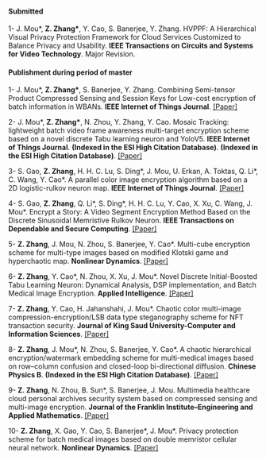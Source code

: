 #### Submitted
1- J. Mou*, <strong>Z. Zhang*</strong>, Y. Cao, S. Banerjee, Y. Zhang. HVPPF: A Hierarchical Visual Privacy Protection Framework for Cloud Services Customized to Balance Privacy and Usability. <strong>IEEE Transactions on Circuits and Systems for Video Technology</strong>. Major Revision.

#### Publishment during period of master

1- J. Mou*, <strong>Z. Zhang*</strong>, S. Banerjee, Y. Zhang. Combining Semi-tensor Product Compressed Sensing and Session Keys for Low-cost encryption of batch information in WBANs. <strong>IEEE Internet of Things Journal</strong>. [[Paper]](https://doi.org/10.1109/JIOT.2024.3429349)

2- J. Mou*, <strong>Z. Zhang*</strong>, N. Zhou, Y. Zhang, Y. Cao. Mosaic Tracking: lightweight batch video frame awareness multi-target encryption scheme based on a novel discrete Tabu learning neuron and YoloV5. <strong>IEEE Internet of Things Journal</strong>. <strong>(Indexed in the ESI High Citation Database)</strong>. <strong>(Indexed in the ESI High Citation Database)</strong>. [[Paper]](https://doi.org/10.1109/JIOT.2024.3482289)

3- S. Gao, <strong>Z. Zhang</strong>, H. H. C. Lu, S. Ding*, J. Mou, U. Erkan, A. Toktas, Q. Li*, C. Wang, Y. Cao*. A parallel color image encryption algorithm based on a 2D logistic-rulkov neuron map. <strong>IEEE Internet of Things Journal</strong>. [[Paper]](https://doi.org/10.1109/JIOT.2025.3540097)

4- S. Gao, <strong>Z. Zhang</strong>, Q. Li*, S. Ding*, H. H. C. Lu, Y. Cao, X. Xu, C. Wang, J. Mou*. Encrypt a Story: A Video Segment Encryption Method Based on the Discrete Sinusoidal Memristive Rulkov Neuron. <strong>IEEE Transactions on Dependable and Secure Computing</strong>. [[Paper]](https://doi.org/10.1109/TDSC.2025.3603570)

5- <strong>Z. Zhang</strong>, J. Mou, N. Zhou, S. Banerjee, Y. Cao*. Multi-cube encryption scheme for multi-type images based on modified Klotski game and hyperchaotic map. <strong>Nonlinear Dynamics</strong>.  [[Paper]](https://doi.org/10.1007/s11071-024-09292-6)

6- <strong>Z. Zhang</strong>, Y. Cao*, N. Zhou, X. Xu, J. Mou*. Novel Discrete Initial-Boosted Tabu Learning Neuron: Dynamical Analysis, DSP implementation, and Batch Medical Image Encryption. <strong>Applied Intelligence</strong>. [[Paper]](https://doi.org/10.1007/s10489-024-05918-9)

7- <strong>Z. Zhang</strong>, Y. Cao, H. Jahanshahi, J. Mou*. Chaotic color multi-image compression-encryption/LSB data type steganography scheme for NFT transaction security. <strong>Journal of King Saud University-Computer and Information Sciences</strong>. [[Paper]](https://doi.org/10.1016/j.jksuci.2023.101839)

8- <strong>Z. Zhang</strong>, J. Mou*, N. Zhou, S. Banerjee, Y. Cao*. A chaotic hierarchical encryption/watermark embedding scheme for multi-medical images based on row–column confusion and closed-loop bi-directional diffusion. <strong>Chinese Physics B</strong>. <strong>(Indexed in the ESI High Citation Database)</strong>. [[Paper]](https://doi.org/10.1088/1674-1056/ad0775) 

9- <strong>Z. Zhang</strong>, N. Zhou, B. Sun*, S. Banerjee, J. Mou. Multimedia healthcare cloud personal archives security system based on compressed sensing and multi-image encryption. <strong>Journal of the Franklin Institute–Engineering and Applied Mathematics</strong>. [[Paper]](https://doi.org/10.1016/j.jfranklin.2024.106844)

10- <strong>Z. Zhang</strong>, X. Gao, Y. Cao, S.  Banerjee*, J. Mou*. Privacy protection scheme for batch medical images based on double memristor cellular neural network. <strong>Nonlinear Dynamics</strong>. [[Paper]](https://doi.org/10.1007/s11071-024-10611-0)